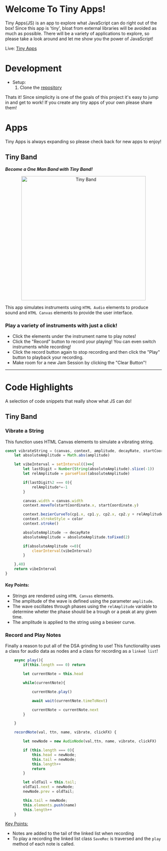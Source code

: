
# Welcome To Tiny Apps!

Tiny Apps(JS) is an app to explore what JavaScript can do right out of the box! Since this app is 'tiny', bloat from external libraries will be avoided as much as possible. There will be a variety of applications to explore, so please take a look around and let me show you the power of JavaScript!

Live: [Tiny Apps](https://camchandler98.github.io/tiny-js/)

# Development



* Setup:
    1. Clone the [repository](https://github.com/CamChandler98/tiny-js)

Thats it! Since simplicity is one of the goals of this project it's easy to jump in and get to work! If you create any tiny apps of your own please share them!

# Apps

  Tiny Apps is always expanding so please check back for new apps to enjoy!

## **Tiny Band**

***Become a One Man Band with Tiny Band!***

<p align = "center">
<img alt="Tiny Band" src="https://raw.githubusercontent.com/CamChandler98/tiny-assets/main/tiny_band_screen_cap.png?token=GHSAT0AAAAAAB4CLABTFWQGTX2ELQ3AP54MY4RETWQ" width="400" height="400">
</p>

This app simulates instruments using ````HTML Audio```` elements to produce sound and ````HTML Canvas```` elements to provide the user interface.

### Play a variety of instruments with just a click!

* Click the elements under the instrument name to play notes!
* Click the "Record" button to record your playing! You can even switch instruments while recording!
* Click the record button again to stop recording and then click the "Play" button to playback your recording.
* Make room for a new Jam Session by clicking the "Clear Button"!

***

# Code Highlights
A selection of code snippets that really show what JS can do!

##  Tiny Band

### Vibrate a String

This function uses HTML Canvas elements to simulate a vibrating string.



````javascript
const vibrateString = (canvas, context, amplitude, decayRate, startCoordinate, end, cp1, cp2, color )=> {
    let absoluteAmplitude = Math.abs(amplitude)

    let vibeInterval = setInterval(()=>{
        let lastDigit = Number(String(absoluteAmplitude).slice(-1))
        let relAmplitude = parseFloat(absoluteAmplitude)

        if(lastDigit%2 === 0){
            relAmplitude*=-1
        }

        canvas.width = canvas.width
        context.moveTo(startCoordinate.x, startCoordinate.y)

        context.bezierCurveTo(cp1.x, cp1.y, cp2.x, cp2.y + relAmplitude, end.x, end.y)
        context.strokeStyle = color
        context.stroke()

        absoluteAmplitude -= decayRate
        absoluteAmplitude = absoluteAmplitude.toFixed(2)

        if(absoluteAmplitude <=0){
            clearInterval(vibeInterval)
        }

    },40)
    return vibeInterval
}
````



#### Key Points:

* Strings are rendered using ````HTML Canvas```` elements.
* The amplitude of the wave is defined using the parameter ````amplitude````.
* The wave oscillates through phases using the ````relAmplitude```` variable to determine wheter the phase should be a trough or a peak at any given time.
* The amplitude is applied to the string using a besieer curve.

### Record and Play Notes

Finally a reason to put all of the DSA grinding to use! This functionality uses a class for audio data as nodes and a class for recording as a ````linked list````!


````javascript
    async play(){
        if(this.length === 0) return

        let currentNote = this.head

        while(currentNote){

            currentNote.play()

            await wait(currentNote.timeToNext)

            currentNote = currentNote.next
        }

    }
````


````javascript
    recordNote(val, ttn, name, vibrate, clickFX) {

        let newNode = new AudioNode(val,ttn, name, vibrate, clickFX)

        if (this.length === 0){
            this.head = newNode;
            this.tail = newNode;
            this.length++
            return
        }

        let oldTail = this.tail;
        oldTail.next = newNode;
        newNode.prev = oldTail;

        this.tail = newNode;
        this.elements.push(name)
        this.length++
    }

````


<u> Key Points: </u>

* Notes are added to the tail of the linked list when recording
* To play a recording the linked list class ````SaveRec```` is traversed and the ````play```` method of each note is called.
